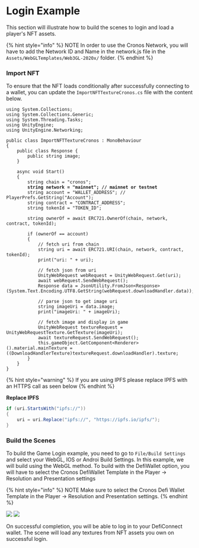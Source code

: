 # Login Example

This section will illustrate how to build the scenes to login and load a player's NFT assets.

{% hint style="info" %}
NOTE In order to use the Cronos Network, you will have to add the Network ID and Name in the network.js file in the `Assets/WebGLTemplates/Web3GL-2020x/` folder.
{% endhint %}

### Import NFT

To ensure that the NFT loads conditionally after successfully connecting to a wallet, you can update the `ImportNFTTextureCronos.cs` file with the content below.

<pre class="language-csharp"><code class="lang-csharp">using System.Collections;
using System.Collections.Generic;
using System.Threading.Tasks;
using UnityEngine;
using UnityEngine.Networking;

public class ImportNFTTextureCronos : MonoBehaviour
{
    public class Response {
        public string image;
    }

    async void Start()
    {
        string chain = "cronos";
<strong>        string network = "mainnet"; // mainnet or testnet
</strong>        string account = "WALLET_ADDRESS"; // PlayerPrefs.GetString("Account");
        string contract = "CONTRACT_ADDRESS";
        string tokenId = "TOKEN_ID";

        string ownerOf = await ERC721.OwnerOf(chain, network, contract, tokenId);

        if (ownerOf == account) 
        {
            // fetch uri from chain
            string uri = await ERC721.URI(chain, network, contract, tokenId);
            print("uri: " + uri);

            // fetch json from uri
            UnityWebRequest webRequest = UnityWebRequest.Get(uri);
            await webRequest.SendWebRequest();
            Response data = JsonUtility.FromJson&#x3C;Response>(System.Text.Encoding.UTF8.GetString(webRequest.downloadHandler.data));

            // parse json to get image uri
            string imageUri = data.image;
            print("imageUri: " + imageUri);

            // fetch image and display in game
            UnityWebRequest textureRequest = UnityWebRequestTexture.GetTexture(imageUri);
            await textureRequest.SendWebRequest();
            this.gameObject.GetComponent&#x3C;Renderer>().material.mainTexture = ((DownloadHandlerTexture)textureRequest.downloadHandler).texture;
        }
    }
}
</code></pre>

{% hint style="warning" %}
If you are using IPFS please replace IPFS with an HTTPS call as seen below
{% endhint %}

**Replace IPFS**&#x20;

```csharp
if (uri.StartsWith("ipfs://"))
{
    uri = uri.Replace("ipfs://", "https://ipfs.io/ipfs/");
}
```

### Build the Scenes

To build the Game Login example, you need to go to `File/Build Settings` and select your WebGL, IOS or Androi Build Settings. In this example, we will build using the WebGL method. To build with the DefiWallet option, you will have to select the Cronos DefiWallet Template in the Player -> Resolution and Presentation settings

{% hint style="info" %}
NOTE Make sure to select the Cronos Defi Wallet Template in the Player -> Resolution and Presentation settings.
{% endhint %}

![](../../assets/getting-started/cronos\_template.png) ![](../../assets/getting-started/build\_settings.png)

On successful completion, you will be able to log in to your DefiConnect wallet. The scene will load any textures from NFT assets you own on successful login.
